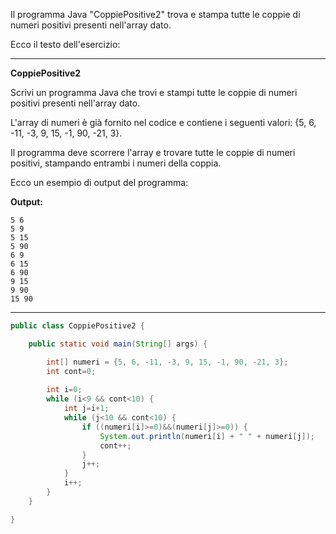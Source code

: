 Il programma Java "CoppiePositive2" trova e stampa tutte le coppie di numeri positivi presenti nell'array dato.

Ecco il testo dell'esercizio:

---

**CoppiePositive2**

Scrivi un programma Java che trovi e stampi tutte le coppie di numeri positivi presenti nell'array dato.

L'array di numeri è già fornito nel codice e contiene i seguenti valori: {5, 6, -11, -3, 9, 15, -1, 90, -21, 3}.

Il programma deve scorrere l'array e trovare tutte le coppie di numeri positivi, stampando entrambi i numeri della coppia.

Ecco un esempio di output del programma:

**Output:**

```
5 6
5 9
5 15
5 90
6 9
6 15
6 90
9 15
9 90
15 90
```

---

```java
public class CoppiePositive2 {

	public static void main(String[] args) {

		int[] numeri = {5, 6, -11, -3, 9, 15, -1, 90, -21, 3};
		int cont=0;
		
		int i=0;
		while (i<9 && cont<10) {
			int j=i+1;
			while (j<10 && cont<10) {
				if ((numeri[i]>=0)&&(numeri[j]>=0)) {
					System.out.println(numeri[i] + " " + numeri[j]);
					cont++;
				}
				j++;
			}
			i++;
		}		
	}

}
```
